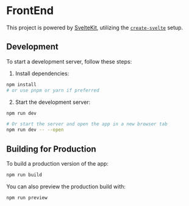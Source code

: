 # FrontEnd

This project is powered by [SvelteKit](https://kit.svelte.dev), utilizing the [`create-svelte`](https://github.com/sveltejs/kit/tree/main/packages/create-svelte) setup.

## Development

To start a development server, follow these steps:

1. Install dependencies:

```bash
npm install
# or use pnpm or yarn if preferred
```

2. Start the development server:

```bash
npm run dev

# Or start the server and open the app in a new browser tab
npm run dev -- --open
```

## Building for Production

To build a production version of the app:

```bash
npm run build
```

You can also preview the production build with:

```bash
npm run preview
```
